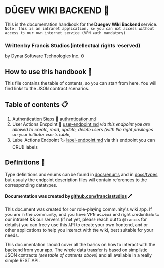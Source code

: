 # DÛGEV WIKI BACKEND 🔌

This is the documentation handbook for the **Duegev Wiki Backend** service. 
``Note: this is an intranet application, so you can not access without access to our own internet service (VPN auth mandatory)``

### Written by Francis Studios (intellectual rights reserved)
by Dynar Software Technologies Inc. ⚙️

## How to use this handbook 📖
This file contains the table of contents, so you can start from here. You will find links to the JSON contract scenarios.


## Table of contents 📋

1) Authentication Steps 🔐 [authentication.md](./docs/authentication.md)
2) User Actions Endpoint 👥 [user-endpoint.md](./docs/user-endpoint.md) _via this endpoint you are allowed to create, read, update, delete users (with the right privileges on your initiator user's table)_ 
3) Label Actions Endpoint 🏷️ [label-endpoint.md](./docs/label-endpoint.md) via this endpoint you can CRUD labels


## Definitions 💬

Type definitions and enums can be found in [docs/enums](./docs/enums) and in [docs/types](./docs/types) but usually the endpoint description files will contain references to the corresponding datatypes. 


#### Documentation was created by [github.com/francisstudios](https://github.com/francisstudios) 🖊️

This document was created for our role-playing community's wiki app. If you are in the community, and you have VPN access and right credentials to our intranet && our servers (if not yet, please reach out to ``@francis`` for details) you can freely use this API to create your own frontend, and or other applications to help you interact with the wiki, best suitable for your needs.

This documentation should cover all the basics on how to interact with the backend from your app. The whole data transfer is based on simplistic JSON contracts _(see table of contents above)_ and all available in a really simple REST API. 